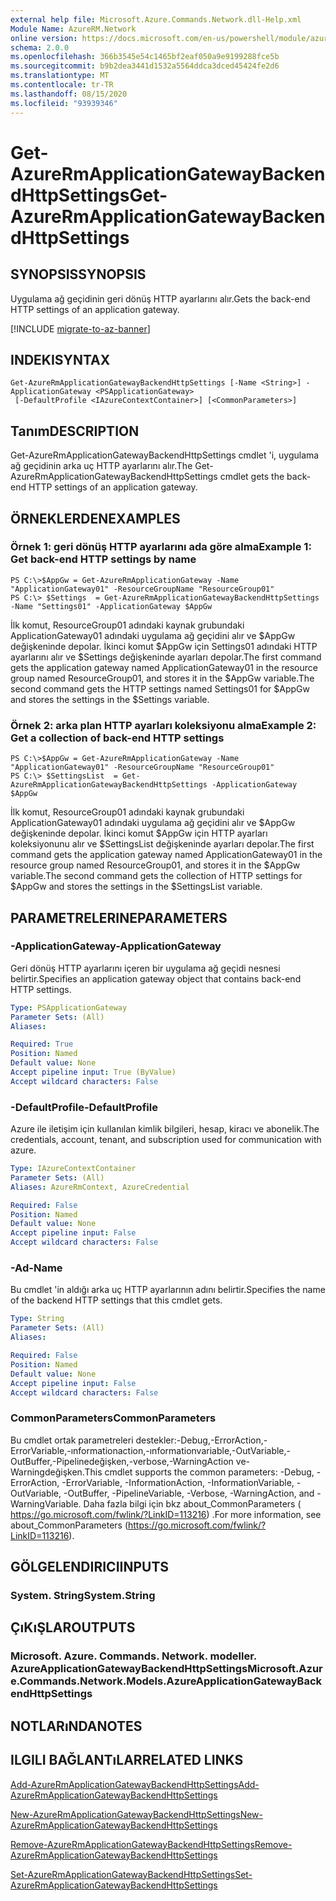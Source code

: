 ```yaml
---
external help file: Microsoft.Azure.Commands.Network.dll-Help.xml
Module Name: AzureRM.Network
online version: https://docs.microsoft.com/en-us/powershell/module/azurerm.network/get-azurermapplicationgatewaybackendhttpsettings
schema: 2.0.0
ms.openlocfilehash: 366b3545e54c1465bf2eaf050a9e9199288fce5b
ms.sourcegitcommit: b9b2dea3441d1532a5564ddca3dced45424fe2d6
ms.translationtype: MT
ms.contentlocale: tr-TR
ms.lasthandoff: 08/15/2020
ms.locfileid: "93939346"
---
```

# <span data-ttu-id="b4945-101">Get-AzureRmApplicationGatewayBackendHttpSettings</span><span class="sxs-lookup"><span data-stu-id="b4945-101">Get-AzureRmApplicationGatewayBackendHttpSettings</span></span>

## <span data-ttu-id="b4945-102">SYNOPSIS</span><span class="sxs-lookup"><span data-stu-id="b4945-102">SYNOPSIS</span></span>
<span data-ttu-id="b4945-103">Uygulama ağ geçidinin geri dönüş HTTP ayarlarını alır.</span><span class="sxs-lookup"><span data-stu-id="b4945-103">Gets the back-end HTTP settings of an application gateway.</span></span>

[!INCLUDE [migrate-to-az-banner](../../includes/migrate-to-az-banner.md)]

## <span data-ttu-id="b4945-104">INDEKI</span><span class="sxs-lookup"><span data-stu-id="b4945-104">SYNTAX</span></span>

```
Get-AzureRmApplicationGatewayBackendHttpSettings [-Name <String>] -ApplicationGateway <PSApplicationGateway>
 [-DefaultProfile <IAzureContextContainer>] [<CommonParameters>]
```

## <span data-ttu-id="b4945-105">Tanım</span><span class="sxs-lookup"><span data-stu-id="b4945-105">DESCRIPTION</span></span>
<span data-ttu-id="b4945-106">Get-AzureRmApplicationGatewayBackendHttpSettings cmdlet 'i, uygulama ağ geçidinin arka uç HTTP ayarlarını alır.</span><span class="sxs-lookup"><span data-stu-id="b4945-106">The Get-AzureRmApplicationGatewayBackendHttpSettings cmdlet gets the back-end HTTP settings of an application gateway.</span></span>

## <span data-ttu-id="b4945-107">ÖRNEKLERDEN</span><span class="sxs-lookup"><span data-stu-id="b4945-107">EXAMPLES</span></span>

### <span data-ttu-id="b4945-108">Örnek 1: geri dönüş HTTP ayarlarını ada göre alma</span><span class="sxs-lookup"><span data-stu-id="b4945-108">Example 1: Get back-end HTTP settings by name</span></span>
```
PS C:\>$AppGw = Get-AzureRmApplicationGateway -Name "ApplicationGateway01" -ResourceGroupName "ResourceGroup01"
PS C:\> $Settings  = Get-AzureRmApplicationGatewayBackendHttpSettings -Name "Settings01" -ApplicationGateway $AppGw
```

<span data-ttu-id="b4945-109">İlk komut, ResourceGroup01 adındaki kaynak grubundaki ApplicationGateway01 adındaki uygulama ağ geçidini alır ve $AppGw değişkeninde depolar. İkinci komut $AppGw için Settings01 adındaki HTTP ayarlarını alır ve $Settings değişkeninde ayarları depolar.</span><span class="sxs-lookup"><span data-stu-id="b4945-109">The first command gets the application gateway named ApplicationGateway01 in the resource group named ResourceGroup01, and stores it in the $AppGw variable.The second command gets the HTTP settings named Settings01 for $AppGw and stores the settings in the $Settings variable.</span></span>

### <span data-ttu-id="b4945-110">Örnek 2: arka plan HTTP ayarları koleksiyonu alma</span><span class="sxs-lookup"><span data-stu-id="b4945-110">Example 2: Get a collection of back-end HTTP settings</span></span>
```
PS C:\>$AppGw = Get-AzureRmApplicationGateway -Name "ApplicationGateway01" -ResourceGroupName "ResourceGroup01"
PS C:\> $SettingsList  = Get-AzureRmApplicationGatewayBackendHttpSettings -ApplicationGateway $AppGw
```

<span data-ttu-id="b4945-111">İlk komut, ResourceGroup01 adındaki kaynak grubundaki ApplicationGateway01 adındaki uygulama ağ geçidini alır ve $AppGw değişkeninde depolar. İkinci komut $AppGw için HTTP ayarları koleksiyonunu alır ve $SettingsList değişkeninde ayarları depolar.</span><span class="sxs-lookup"><span data-stu-id="b4945-111">The first command gets the application gateway named ApplicationGateway01 in the resource group named ResourceGroup01, and stores it in the $AppGw variable.The second command gets the collection of HTTP settings for $AppGw and stores the settings in the $SettingsList variable.</span></span>

## <span data-ttu-id="b4945-112">PARAMETRELERINE</span><span class="sxs-lookup"><span data-stu-id="b4945-112">PARAMETERS</span></span>

### <span data-ttu-id="b4945-113">-ApplicationGateway</span><span class="sxs-lookup"><span data-stu-id="b4945-113">-ApplicationGateway</span></span>
<span data-ttu-id="b4945-114">Geri dönüş HTTP ayarlarını içeren bir uygulama ağ geçidi nesnesi belirtir.</span><span class="sxs-lookup"><span data-stu-id="b4945-114">Specifies an application gateway object that contains back-end HTTP settings.</span></span>

```yaml
Type: PSApplicationGateway
Parameter Sets: (All)
Aliases: 

Required: True
Position: Named
Default value: None
Accept pipeline input: True (ByValue)
Accept wildcard characters: False
```

### <span data-ttu-id="b4945-115">-DefaultProfile</span><span class="sxs-lookup"><span data-stu-id="b4945-115">-DefaultProfile</span></span>
<span data-ttu-id="b4945-116">Azure ile iletişim için kullanılan kimlik bilgileri, hesap, kiracı ve abonelik.</span><span class="sxs-lookup"><span data-stu-id="b4945-116">The credentials, account, tenant, and subscription used for communication with azure.</span></span>

```yaml
Type: IAzureContextContainer
Parameter Sets: (All)
Aliases: AzureRmContext, AzureCredential

Required: False
Position: Named
Default value: None
Accept pipeline input: False
Accept wildcard characters: False
```

### <span data-ttu-id="b4945-117">-Ad</span><span class="sxs-lookup"><span data-stu-id="b4945-117">-Name</span></span>
<span data-ttu-id="b4945-118">Bu cmdlet 'in aldığı arka uç HTTP ayarlarının adını belirtir.</span><span class="sxs-lookup"><span data-stu-id="b4945-118">Specifies the name of the backend HTTP settings that this cmdlet gets.</span></span>

```yaml
Type: String
Parameter Sets: (All)
Aliases: 

Required: False
Position: Named
Default value: None
Accept pipeline input: False
Accept wildcard characters: False
```

### <span data-ttu-id="b4945-119">CommonParameters</span><span class="sxs-lookup"><span data-stu-id="b4945-119">CommonParameters</span></span>
<span data-ttu-id="b4945-120">Bu cmdlet ortak parametreleri destekler:-Debug,-ErrorAction,-ErrorVariable,-ınformationaction,-ınformationvariable,-OutVariable,-OutBuffer,-Pipelinedeğişken,-verbose,-WarningAction ve-Warningdeğişken.</span><span class="sxs-lookup"><span data-stu-id="b4945-120">This cmdlet supports the common parameters: -Debug, -ErrorAction, -ErrorVariable, -InformationAction, -InformationVariable, -OutVariable, -OutBuffer, -PipelineVariable, -Verbose, -WarningAction, and -WarningVariable.</span></span> <span data-ttu-id="b4945-121">Daha fazla bilgi için bkz about_CommonParameters ( https://go.microsoft.com/fwlink/?LinkID=113216) .</span><span class="sxs-lookup"><span data-stu-id="b4945-121">For more information, see about_CommonParameters (https://go.microsoft.com/fwlink/?LinkID=113216).</span></span>

## <span data-ttu-id="b4945-122">GÖLGELENDIRICI</span><span class="sxs-lookup"><span data-stu-id="b4945-122">INPUTS</span></span>

### <span data-ttu-id="b4945-123">System. String</span><span class="sxs-lookup"><span data-stu-id="b4945-123">System.String</span></span>

## <span data-ttu-id="b4945-124">ÇıKıŞLAR</span><span class="sxs-lookup"><span data-stu-id="b4945-124">OUTPUTS</span></span>

### <span data-ttu-id="b4945-125">Microsoft. Azure. Commands. Network. modeller. AzureApplicationGatewayBackendHttpSettings</span><span class="sxs-lookup"><span data-stu-id="b4945-125">Microsoft.Azure.Commands.Network.Models.AzureApplicationGatewayBackendHttpSettings</span></span>

## <span data-ttu-id="b4945-126">NOTLARıNDA</span><span class="sxs-lookup"><span data-stu-id="b4945-126">NOTES</span></span>

## <span data-ttu-id="b4945-127">ILGILI BAĞLANTıLAR</span><span class="sxs-lookup"><span data-stu-id="b4945-127">RELATED LINKS</span></span>

[<span data-ttu-id="b4945-128">Add-AzureRmApplicationGatewayBackendHttpSettings</span><span class="sxs-lookup"><span data-stu-id="b4945-128">Add-AzureRmApplicationGatewayBackendHttpSettings</span></span>]()

[<span data-ttu-id="b4945-129">New-AzureRmApplicationGatewayBackendHttpSettings</span><span class="sxs-lookup"><span data-stu-id="b4945-129">New-AzureRmApplicationGatewayBackendHttpSettings</span></span>]()

[<span data-ttu-id="b4945-130">Remove-AzureRmApplicationGatewayBackendHttpSettings</span><span class="sxs-lookup"><span data-stu-id="b4945-130">Remove-AzureRmApplicationGatewayBackendHttpSettings</span></span>]()

[<span data-ttu-id="b4945-131">Set-AzureRmApplicationGatewayBackendHttpSettings</span><span class="sxs-lookup"><span data-stu-id="b4945-131">Set-AzureRmApplicationGatewayBackendHttpSettings</span></span>]()

